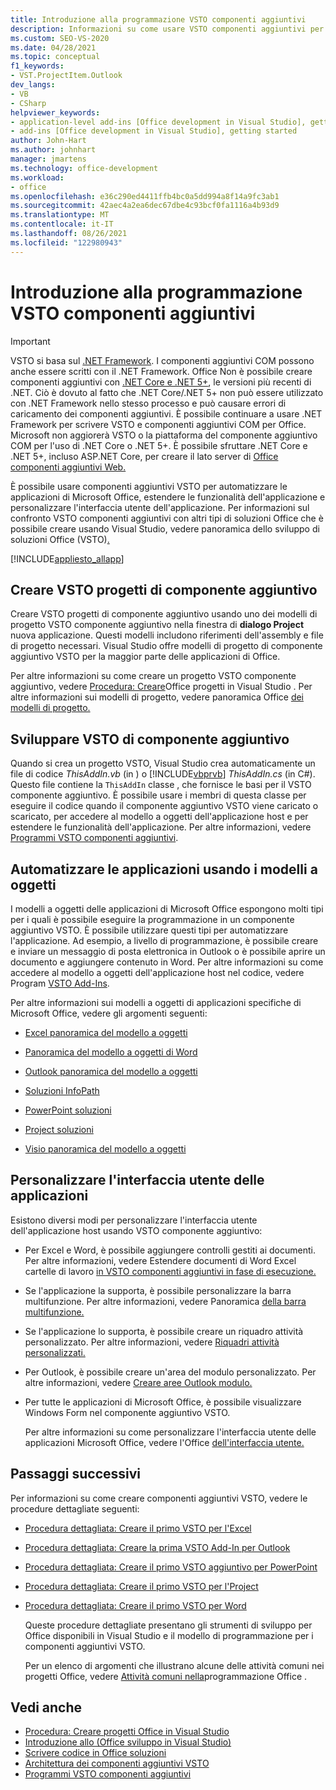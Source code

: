 ```yaml
---
title: Introduzione alla programmazione VSTO componenti aggiuntivi
description: Informazioni su come usare VSTO componenti aggiuntivi per automatizzare le applicazioni Microsoft Office, estendere le funzionalità dell'applicazione e personalizzare l'interfaccia utente dell'applicazione.
ms.custom: SEO-VS-2020
ms.date: 04/28/2021
ms.topic: conceptual
f1_keywords:
- VST.ProjectItem.Outlook
dev_langs:
- VB
- CSharp
helpviewer_keywords:
- application-level add-ins [Office development in Visual Studio], getting started
- add-ins [Office development in Visual Studio], getting started
author: John-Hart
ms.author: johnhart
manager: jmartens
ms.technology: office-development
ms.workload:
- office
ms.openlocfilehash: e36c290ed4411ffb4bc0a5dd994a8f14a9fc3ab1
ms.sourcegitcommit: 42aec4a2ea6dec67dbe4c93bcf0fa1116a4b93d9
ms.translationtype: MT
ms.contentlocale: it-IT
ms.lasthandoff: 08/26/2021
ms.locfileid: "122980943"
---
```

# <a name="get-started-programming-vsto-add-ins"></a>Introduzione alla programmazione VSTO componenti aggiuntivi
> [!IMPORTANT]
> VSTO si basa sul [.NET Framework](/dotnet/framework/get-started/overview). I componenti aggiuntivi COM possono anche essere scritti con il .NET Framework. Office Non è possibile creare componenti aggiuntivi con [.NET Core e .NET 5+](/dotnet/core/dotnet-five), le versioni più recenti di .NET. Ciò è dovuto al fatto che .NET Core/.NET 5+ non può essere utilizzato con .NET Framework nello stesso processo e può causare errori di caricamento dei componenti aggiuntivi. È possibile continuare a usare .NET Framework per scrivere VSTO e componenti aggiuntivi COM per Office. Microsoft non aggiorerà VSTO o la piattaforma del componente aggiuntivo COM per l'uso di .NET Core o .NET 5+. È possibile sfruttare .NET Core e .NET 5+, incluso ASP.NET Core, per creare il lato server di [Office componenti aggiuntivi Web.](/office/dev/add-ins/overview/office-add-ins)

  È possibile usare componenti aggiuntivi VSTO per automatizzare le applicazioni di Microsoft Office, estendere le funzionalità dell'applicazione e personalizzare l'interfaccia utente dell'applicazione. Per informazioni sul confronto VSTO componenti aggiuntivi con altri tipi di soluzioni Office che è possibile creare usando Visual Studio, vedere panoramica dello sviluppo di soluzioni Office &#40;VSTO&#41;[. ](../vsto/office-solutions-development-overview-vsto.md)

 [!INCLUDE[appliesto_allapp](../vsto/includes/appliesto-allapp-md.md)]

## <a name="create-vsto-add-in-projects"></a>Creare VSTO progetti di componente aggiuntivo
 Creare VSTO progetti di componente aggiuntivo usando uno dei modelli di progetto VSTO componente aggiuntivo nella finestra di **dialogo Project** nuova applicazione. Questi modelli includono riferimenti dell'assembly e file di progetto necessari. Visual Studio offre modelli di progetto di componente aggiuntivo VSTO per la maggior parte delle applicazioni di Office.

 Per altre informazioni su come creare un progetto VSTO componente aggiuntivo, vedere [Procedura: Creare](../vsto/how-to-create-office-projects-in-visual-studio.md)Office progetti in Visual Studio . Per altre informazioni sui modelli di progetto, vedere panoramica Office [dei modelli di progetto.](../vsto/office-project-templates-overview.md)

## <a name="develop-vsto-add-in-projects"></a>Sviluppare VSTO di componente aggiuntivo
 Quando si crea un progetto VSTO, Visual Studio crea automaticamente un file di codice *ThisAddIn.vb* (in ) o [!INCLUDE[vbprvb](../sharepoint/includes/vbprvb-md.md)] *ThisAddIn.cs* (in C#). Questo file contiene la `ThisAddIn` classe , che fornisce le basi per il VSTO componente aggiuntivo. È possibile usare i membri di questa classe per eseguire il codice quando il componente aggiuntivo VSTO viene caricato o scaricato, per accedere al modello a oggetti dell'applicazione host e per estendere le funzionalità dell'applicazione. Per altre informazioni, vedere [Programmi VSTO componenti aggiuntivi](../vsto/programming-vsto-add-ins.md).

## <a name="automate-applications-by-using-the-object-models"></a>Automatizzare le applicazioni usando i modelli a oggetti
 I modelli a oggetti delle applicazioni di Microsoft Office espongono molti tipi per i quali è possibile eseguire la programmazione in un componente aggiuntivo VSTO. È possibile utilizzare questi tipi per automatizzare l'applicazione. Ad esempio, a livello di programmazione, è possibile creare e inviare un messaggio di posta elettronica in Outlook o è possibile aprire un documento e aggiungere contenuto in Word. Per altre informazioni su come accedere al modello a oggetti dell'applicazione host nel codice, vedere Program [VSTO Add-Ins](../vsto/programming-vsto-add-ins.md).

 Per altre informazioni sui modelli a oggetti di applicazioni specifiche di Microsoft Office, vedere gli argomenti seguenti:

- [Excel panoramica del modello a oggetti](../vsto/excel-object-model-overview.md)

- [Panoramica del modello a oggetti di Word](../vsto/word-object-model-overview.md)

- [Outlook panoramica del modello a oggetti](../vsto/outlook-object-model-overview.md)

- [Soluzioni InfoPath](../vsto/infopath-solutions.md)

- [PowerPoint soluzioni](../vsto/powerpoint-solutions.md)

- [Project soluzioni](../vsto/project-solutions.md)

- [Visio panoramica del modello a oggetti](../vsto/visio-object-model-overview.md)

## <a name="customize-the-user-interface-of-applications"></a>Personalizzare l'interfaccia utente delle applicazioni
 Esistono diversi modi per personalizzare l'interfaccia utente dell'applicazione host usando VSTO componente aggiuntivo:

- Per Excel e Word, è possibile aggiungere controlli gestiti ai documenti. Per altre informazioni, vedere Estendere documenti di Word Excel cartelle di lavoro [in VSTO componenti aggiuntivi in fase di esecuzione.](../vsto/extending-word-documents-and-excel-workbooks-in-vsto-add-ins-at-run-time.md)

- Se l'applicazione la supporta, è possibile personalizzare la barra multifunzione. Per altre informazioni, vedere Panoramica [della barra multifunzione.](../vsto/ribbon-overview.md)

- Se l'applicazione lo supporta, è possibile creare un riquadro attività personalizzato. Per altre informazioni, vedere [Riquadri attività personalizzati.](../vsto/custom-task-panes.md)

- Per Outlook, è possibile creare un'area del modulo personalizzato. Per altre informazioni, vedere [Creare aree Outlook modulo.](../vsto/creating-outlook-form-regions.md)

- Per tutte le applicazioni di Microsoft Office, è possibile visualizzare Windows Form nel componente aggiuntivo VSTO.

  Per altre informazioni su come personalizzare l'interfaccia utente delle applicazioni Microsoft Office, vedere l'Office [dell'interfaccia utente.](../vsto/office-ui-customization.md)

## <a name="next-steps"></a>Passaggi successivi
 Per informazioni su come creare componenti aggiuntivi VSTO, vedere le procedure dettagliate seguenti:

- [Procedura dettagliata: Creare il primo VSTO per l'Excel](../vsto/walkthrough-creating-your-first-vsto-add-in-for-excel.md)

- [Procedura dettagliata: Creare la prima VSTO Add-In per Outlook](../vsto/walkthrough-creating-your-first-vsto-add-in-for-outlook.md)

- [Procedura dettagliata: Creare il primo VSTO aggiuntivo per PowerPoint](../vsto/walkthrough-creating-your-first-vsto-add-in-for-powerpoint.md)

- [Procedura dettagliata: Creare il primo VSTO per l'Project](../vsto/walkthrough-creating-your-first-vsto-add-in-for-project.md)

- [Procedura dettagliata: Creare il primo VSTO per Word](../vsto/walkthrough-creating-your-first-vsto-add-in-for-word.md)

  Queste procedure dettagliate presentano gli strumenti di sviluppo per Office disponibili in Visual Studio e il modello di programmazione per i componenti aggiuntivi VSTO.

  Per un elenco di argomenti che illustrano alcune delle attività comuni nei progetti Office, vedere [Attività comuni nella](../vsto/common-tasks-in-office-programming.md)programmazione Office .

## <a name="see-also"></a>Vedi anche
- [Procedura: Creare progetti Office in Visual Studio](../vsto/how-to-create-office-projects-in-visual-studio.md)
- [Introduzione allo &#40;Office sviluppo in Visual Studio&#41;](../vsto/getting-started-office-development-in-visual-studio.md)
- [Scrivere codice in Office soluzioni](../vsto/writing-code-in-office-solutions.md)
- [Architettura dei componenti aggiuntivi VSTO](../vsto/architecture-of-vsto-add-ins.md)
- [Programmi VSTO componenti aggiuntivi](../vsto/programming-vsto-add-ins.md)
